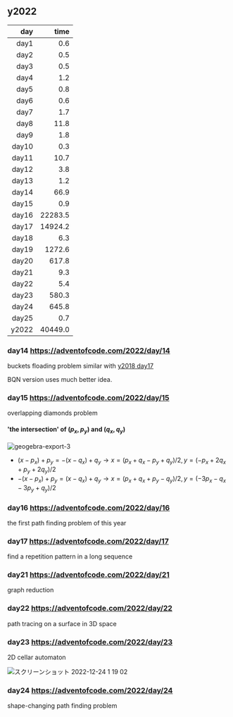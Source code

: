 ## y2022

|   day |    time |
|------:|--------:|
| day1  |     0.6 |
| day2  |     0.5 |
| day3  |     0.5 |
| day4  |     1.2 |
| day5  |     0.8 |
| day6  |     0.6 |
| day7  |     1.7 |
| day8  |    11.8 |
| day9  |     1.8 |
| day10 |     0.3 |
| day11 |    10.7 |
| day12 |     3.8 |
| day13 |     1.2 |
| day14 |    66.9 |
| day15 |     0.9 |
| day16 | 22283.5 |
| day17 | 14924.2 |
| day18 |     6.3 |
| day19 |  1272.6 |
| day20 |   617.8 |
| day21 |     9.3 |
| day22 |     5.4 |
| day23 |   580.3 |
| day24 |   645.8 |
| day25 |     0.7 |
| y2022 | 40449.0 |

### day14 https://adventofcode.com/2022/day/14
buckets floading problem similar with [y2018 day17](https://adventofcode.com/2018/day/17)

BQN version uses much better idea.

### day15 https://adventofcode.com/2022/day/15
overlapping diamonds problem

#### 'the intersection' of $(p_x,p_y)$ and $(q_x,q_y)$
![geogebra-export-3](https://user-images.githubusercontent.com/997855/210023849-64c6c25b-8d7d-47c7-8f7d-72db4ea0e152.svg)

- $(x - p_x) + p_y = -(x - q_x) + q_y \longrightarrow x = (p_x + q_x - p_y + q_y)/2, y = (-p_x + 2q_x + p_y + 2q_y)/2$ 
- $-(x - p_x) + p_y = (x - q_x) + q_y \longrightarrow x = (p_x + q_x + p_y - q_y)/2, y = (-3p_x - q_x -3p_y + q_y)/2$

### day16 https://adventofcode.com/2022/day/16
the first path finding problem of this year

### day17 https://adventofcode.com/2022/day/17
find a repetition pattern in a long sequence

### day21 https://adventofcode.com/2022/day/21
graph reduction

### day22 https://adventofcode.com/2022/day/22
path tracing on a surface in 3D space

### day23 https://adventofcode.com/2022/day/23
2D cellar automaton

![スクリーンショット 2022-12-24 1 19 02](https://user-images.githubusercontent.com/997855/209366726-03437e6c-7eef-44dc-947f-7670eecd6129.png)

### day24 https://adventofcode.com/2022/day/24
shape-changing path finding problem








